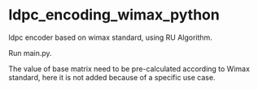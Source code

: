 # ldpc_encoding_wimax_python
ldpc encoder based on wimax standard, using RU Algorithm.

Run main.py.

The value of base matrix need to be pre-calculated according to Wimax standard, here it is not added because of a specific use case.
